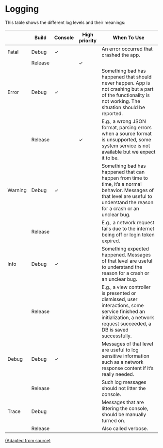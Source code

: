 # Logging

This table shows the different log levels and their meanings:

|         | Build   | Console | High priority | When To Use                                                                                                                                                                     |
| ------- | ------- | ------- | ------------- | ------------------------------------------------------------------------------------------------------------------------------------------------------------------------------- |
| Fatal   | Debug   | ✓       |               | An error occurred that crashed the app.                                                                                                                                         |
|         | Release |         | ✓             |                                                                                                                                                                                 |
| Error   | Debug   | ✓       |               | Something bad has happened that should never happen. App is not crashing but a part of the functionality is not working. The situation should be reported.                      |
|         | Release |         | ✓             | E.g., a wrong JSON format, parsing errors when a source format is unsupported, some system service is not available but we expect it to be.                                     |
| Warning | Debug   | ✓       |               | Something bad has happened that can happen from time to time, it’s a normal behavior. Messages of that level are useful to understand the reason for a crash or an unclear bug. |
|         | Release |         |               | E.g., a network request fails due to the internet being off or login token expired.                                                                                             |
| Info    | Debug   | ✓       |               | Something expected happened. Messages of that level are useful to understand the reason for a crash or an unclear bug.                                                          |
|         | Release |         |               | E.g., a view controller is  presented or dismissed, user interactions, some service finished an initialization, a network request succeeded, a DB is saved successfully.        |
| Debug   | Debug   | ✓       |               | Messages of that level are useful to log sensitive information such as a network response content if it’s really needed.                                                        |
|         | Release |         |               | Such log messages should not litter the console.                                                                                                                                |
| Trace   | Debug   |         |               | Messages that are littering the console, should be manually turned on.                                                                                                          |
|         | Release |         |               | Also called verbose.                                                                                                                                                            |

[(Adapted from source)](https://medium.com/@kozhevnikoff/on-the-logging-in-mobile-applications-8f9b5538660d)
